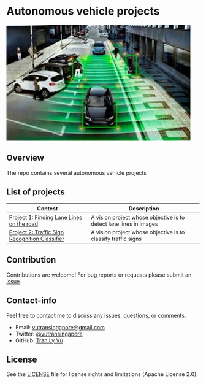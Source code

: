 # **Autonomous vehicle projects**

<img src="img/self-driving-car.jpg" width="480" alt="Combined Image" />

Overview
---
The repo contains several autonomous vehicle projects

List of projects
---
Contest| Description
-------|------------
[Project 1: Finding Lane Lines on the road](https://github.com/tranlyvu/self-driving-car-projects/tree/master/Finding%20Lane%20Lines) | A vision project whose objective is to detect lane lines in images
[Project 2: Traffic Sign Recognition Classifier](https://github.com/tranlyvu/self-driving-car-projects/tree/master/Traffic%20Sign%20Classifier) | A vision project whose objective is to classify traffic signs

Contribution
---
Contributions are welcome! For bug reports or requests please submit an [issue](https://github.com/tranlyvu/autonomous-vehicle-projects/issues).

Contact-info
---
Feel free to contact me to discuss any issues, questions, or comments.
*  Email: vutransingapore@gmail.com
*  Twitter: [@vutransingapore](https://twitter.com/vutransingapore)
*  GitHub: [Tran Ly Vu](https://github.com/tranlyvu)

License
---
See the [LICENSE](https://github.com/tranlyvu/autonomous-vehicle-projects/blob/master/LICENSE) file for license rights and limitations (Apache License 2.0).